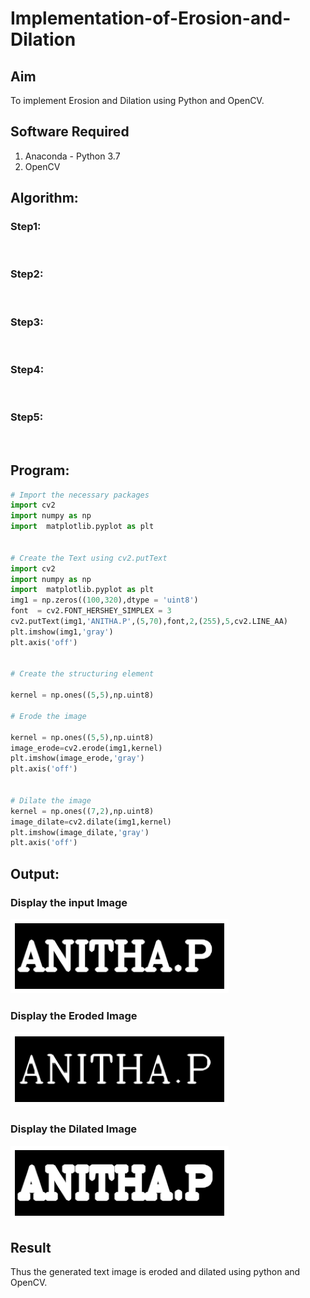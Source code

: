 # Implementation-of-Erosion-and-Dilation
## Aim
To implement Erosion and Dilation using Python and OpenCV.
## Software Required
1. Anaconda - Python 3.7
2. OpenCV
## Algorithm:
### Step1:
<br>


### Step2:
<br>

### Step3:
<br>

### Step4:
<br>

### Step5:
<br>

 
## Program:

``` python
# Import the necessary packages
import cv2
import numpy as np
import  matplotlib.pyplot as plt


# Create the Text using cv2.putText
import cv2
import numpy as np
import  matplotlib.pyplot as plt
img1 = np.zeros((100,320),dtype = 'uint8')
font  = cv2.FONT_HERSHEY_SIMPLEX = 3
cv2.putText(img1,'ANITHA.P',(5,70),font,2,(255),5,cv2.LINE_AA)
plt.imshow(img1,'gray')
plt.axis('off')


# Create the structuring element

kernel = np.ones((5,5),np.uint8)

# Erode the image

kernel = np.ones((5,5),np.uint8)
image_erode=cv2.erode(img1,kernel)
plt.imshow(image_erode,'gray')
plt.axis('off')


# Dilate the image
kernel = np.ones((7,2),np.uint8)
image_dilate=cv2.dilate(img1,kernel)
plt.imshow(image_dilate,'gray')
plt.axis('off')

```
## Output:

### Display the input Image
![output](./download.png)

### Display the Eroded Image
![output](./erode.png)



### Display the Dilated Image
![output](./dilated.png)
## Result
Thus the generated text image is eroded and dilated using python and OpenCV.